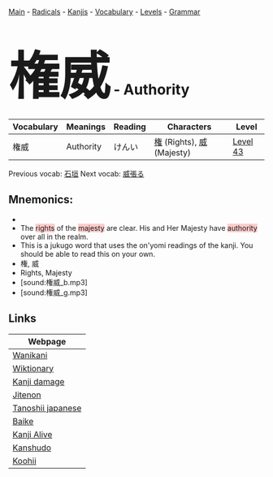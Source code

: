 <style> bigfont {font-size: 100px}</style>
[Main](../README.md) -
[Radicals](../radicals.md) -
[Kanjis](../kanjis.md) -
[Vocabulary](../vocabulary.md) -
[Levels](../levels.md) -
[Grammar](../grammar.md)
# <bigfont> 権威</bigfont> - Authority 

| Vocabulary | Meanings | Reading | Characters | Level |
| --- | --- | --- | --- | --- |
| 権威 | Authority | けんい |  [権](../kanjis/権.md) (Rights), [威](../kanjis/威.md) (Majesty) | [Level 43](../levels/wk_level43.md) |

Previous vocab: [石垣](石垣.md) Next vocab: [威張る](威張る.md) 

## Mnemonics:

* 
* The <span style="background-color:#ffcccb"> rights</span> of the <span style="background-color:#ffcccb"> majesty</span> are clear. His and Her Majesty have <span style="background-color:#ffcccb"> authority</span> over all in the realm.
* This is a jukugo word that uses the on'yomi readings of the kanji. You should be able to read this on your own.
* 権, 威
* Rights, Majesty
* [sound:権威_b.mp3]
* [sound:権威_g.mp3]


## Links 

| Webpage |
| --- |
| [Wanikani          ](https://www.wanikani.com/kanji/権威) |
| [Wiktionary        ](https://en.wiktionary.org/wiki/権威) |
| [Kanji damage      ](http://www.kanjidamage.com/kanji/search?utf8=✓&q=権威) |
| [Jitenon           ](https://jitenon.com/kanji/権威) |
| [Tanoshii japanese ](https://www.tanoshiijapanese.com/dictionary/kanji.cfm?k=権威) |
| [Baike             ](https://baike.baidu.com/item/権威) |
| [Kanji Alive       ](https://app.kanjialive.com/権威) |
| [Kanshudo          ](https://www.kanshudo.com/searchmn?q=権威) |
| [Koohii            ](https://kanji.koohii.com/study/kanji/権威) |
